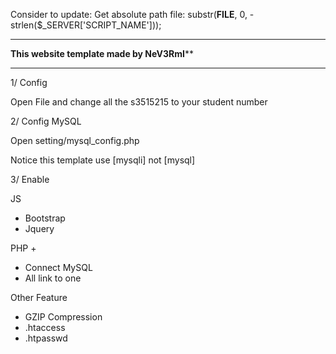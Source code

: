 Consider to update:
	Get absolute path file:
		substr(__FILE__, 0, -strlen($_SERVER['SCRIPT_NAME']));


***********************************************************************
****************This website template made by NeV3RmI******************
***********************************************************************

1/ Config

Open File and change all the s3515215 to your student number

2/ Config MySQL

Open setting/mysql_config.php

Notice this template use [mysqli] not [mysql]

3/ Enable

JS

+ Bootstrap
+ Jquery

PHP
+ 
+ Connect MySQL
+ All link to one

Other Feature
+ GZIP Compression
+ .htaccess
+ .htpasswd
